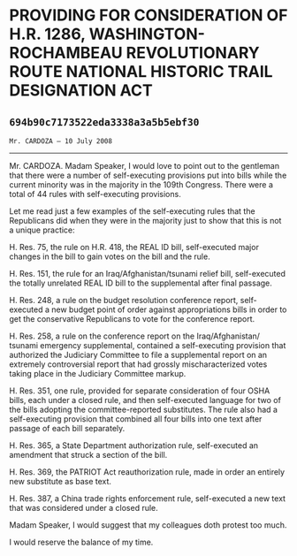 # PROVIDING FOR CONSIDERATION OF H.R. 1286, WASHINGTON-ROCHAMBEAU  REVOLUTIONARY ROUTE NATIONAL HISTORIC TRAIL DESIGNATION ACT
## `694b90c7173522eda3338a3a5b5ebf30`
`Mr. CARDOZA — 10 July 2008`

---


Mr. CARDOZA. Madam Speaker, I would love to point out to the 
gentleman that there were a number of self-executing provisions put 
into bills while the current minority was in the majority in the 109th 
Congress. There were a total of 44 rules with self-executing 
provisions.

Let me read just a few examples of the self-executing rules that the 
Republicans did when they were in the majority just to show that this 
is not a unique practice:

H. Res. 75, the rule on H.R. 418, the REAL ID bill, self-executed 
major changes in the bill to gain votes on the bill and the rule.

H. Res. 151, the rule for an Iraq/Afghanistan/tsunami relief bill, 
self-executed the totally unrelated REAL ID bill to the supplemental 
after final passage.

H. Res. 248, a rule on the budget resolution conference report, self-
executed a new budget point of order against appropriations bills in 
order to get the conservative Republicans to vote for the conference 
report.

H. Res. 258, a rule on the conference report on the Iraq/Afghanistan/
tsunami emergency supplemental, contained a self-executing provision 
that authorized the Judiciary Committee to file a supplemental report 
on an extremely controversial report that had grossly mischaracterized 
votes taking place in the Judiciary Committee markup.

H. Res. 351, one rule, provided for separate consideration of four 
OSHA bills, each under a closed rule, and then self-executed language 
for two of the bills adopting the committee-reported substitutes. The 
rule also had a self-executing provision that combined all four bills 
into one text after passage of each bill separately.

H. Res. 365, a State Department authorization rule, self-executed an 
amendment that struck a section of the bill.

H. Res. 369, the PATRIOT Act reauthorization rule, made in order an 
entirely new substitute as base text.

H. Res. 387, a China trade rights enforcement rule, self-executed a 
new text that was considered under a closed rule.

Madam Speaker, I would suggest that my colleagues doth protest too 
much.

I would reserve the balance of my time.